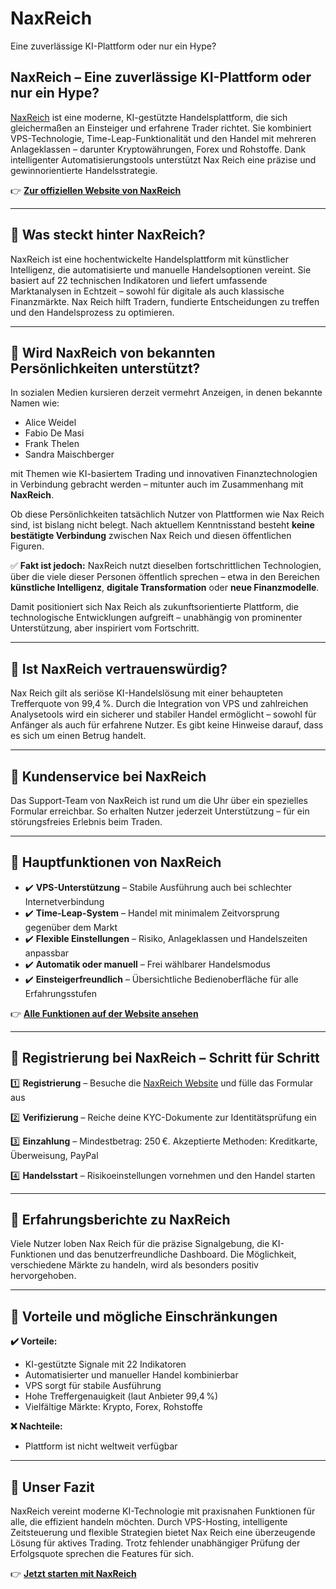 # NaxReich
Eine zuverlässige KI-Plattform oder nur ein Hype?

## NaxReich – Eine zuverlässige KI-Plattform oder nur ein Hype?

[NaxReich](https://nax-reich.de) ist eine moderne, KI-gestützte Handelsplattform, die sich gleichermaßen an Einsteiger und erfahrene Trader richtet. Sie kombiniert VPS-Technologie, Time-Leap-Funktionalität und den Handel mit mehreren Anlageklassen – darunter Kryptowährungen, Forex und Rohstoffe. Dank intelligenter Automatisierungstools unterstützt Nax Reich eine präzise und gewinnorientierte Handelsstrategie.

👉 **[Zur offiziellen Website von NaxReich](https://nax-reich.de)**

---

## 📌 Was steckt hinter NaxReich?

NaxReich ist eine hochentwickelte Handelsplattform mit künstlicher Intelligenz, die automatisierte und manuelle Handelsoptionen vereint. Sie basiert auf 22 technischen Indikatoren und liefert umfassende Marktanalysen in Echtzeit – sowohl für digitale als auch klassische Finanzmärkte. Nax Reich hilft Tradern, fundierte Entscheidungen zu treffen und den Handelsprozess zu optimieren.

---

## 📌 Wird NaxReich von bekannten Persönlichkeiten unterstützt?

In sozialen Medien kursieren derzeit vermehrt Anzeigen, in denen bekannte Namen wie:

- Alice Weidel
- Fabio De Masi
- Frank Thelen
- Sandra Maischberger

mit Themen wie KI-basiertem Trading und innovativen Finanztechnologien in Verbindung gebracht werden – mitunter auch im Zusammenhang mit **NaxReich**.

Ob diese Persönlichkeiten tatsächlich Nutzer von Plattformen wie Nax Reich sind, ist bislang nicht belegt. Nach aktuellem Kenntnisstand besteht **keine bestätigte Verbindung** zwischen Nax Reich und diesen öffentlichen Figuren.

✅ **Fakt ist jedoch:** NaxReich nutzt dieselben fortschrittlichen Technologien, über die viele dieser Personen öffentlich sprechen – etwa in den Bereichen **künstliche Intelligenz**, **digitale Transformation** oder **neue Finanzmodelle**.

Damit positioniert sich Nax Reich als zukunftsorientierte Plattform, die technologische Entwicklungen aufgreift – unabhängig von prominenter Unterstützung, aber inspiriert vom Fortschritt.


---

## 📌 Ist NaxReich vertrauenswürdig?

Nax Reich gilt als seriöse KI-Handelslösung mit einer behaupteten Trefferquote von 99,4 %. Durch die Integration von VPS und zahlreichen Analysetools wird ein sicherer und stabiler Handel ermöglicht – sowohl für Anfänger als auch für erfahrene Nutzer. Es gibt keine Hinweise darauf, dass es sich um einen Betrug handelt.

---

## 📌 Kundenservice bei NaxReich

Das Support-Team von NaxReich ist rund um die Uhr über ein spezielles Formular erreichbar. So erhalten Nutzer jederzeit Unterstützung – für ein störungsfreies Erlebnis beim Traden.

---

## 📌 Hauptfunktionen von NaxReich

- ✔️ **VPS-Unterstützung** – Stabile Ausführung auch bei schlechter Internetverbindung
- ✔️ **Time-Leap-System** – Handel mit minimalem Zeitvorsprung gegenüber dem Markt
- ✔️ **Flexible Einstellungen** – Risiko, Anlageklassen und Handelszeiten anpassbar
- ✔️ **Automatik oder manuell** – Frei wählbarer Handelsmodus
- ✔️ **Einsteigerfreundlich** – Übersichtliche Bedienoberfläche für alle Erfahrungsstufen

👉 **[Alle Funktionen auf der Website ansehen](https://nax-reich.de)**

---

## 📌 Registrierung bei NaxReich – Schritt für Schritt

1️⃣ **Registrierung** – Besuche die [NaxReich Website](https://nax-reich.de) und fülle das Formular aus

2️⃣ **Verifizierung** – Reiche deine KYC-Dokumente zur Identitätsprüfung ein

3️⃣ **Einzahlung** – Mindestbetrag: 250 €. Akzeptierte Methoden: Kreditkarte, Überweisung, PayPal

4️⃣ **Handelsstart** – Risikoeinstellungen vornehmen und den Handel starten

---

## 📌 Erfahrungsberichte zu NaxReich

Viele Nutzer loben Nax Reich für die präzise Signalgebung, die KI-Funktionen und das benutzerfreundliche Dashboard. Die Möglichkeit, verschiedene Märkte zu handeln, wird als besonders positiv hervorgehoben.

---

## 📌 Vorteile und mögliche Einschränkungen

**✔️ Vorteile:**
- KI-gestützte Signale mit 22 Indikatoren
- Automatisierter und manueller Handel kombinierbar
- VPS sorgt für stabile Ausführung
- Hohe Treffergenauigkeit (laut Anbieter 99,4 %)
- Vielfältige Märkte: Krypto, Forex, Rohstoffe

**❌ Nachteile:**
- Plattform ist nicht weltweit verfügbar

---

## 📌 Unser Fazit

NaxReich vereint moderne KI-Technologie mit praxisnahen Funktionen für alle, die effizient handeln möchten. Durch VPS-Hosting, intelligente Zeitsteuerung und flexible Strategien bietet Nax Reich eine überzeugende Lösung für aktives Trading. Trotz fehlender unabhängiger Prüfung der Erfolgsquote sprechen die Features für sich.

👉 **[Jetzt starten mit NaxReich](https://nax-reich.de)**

